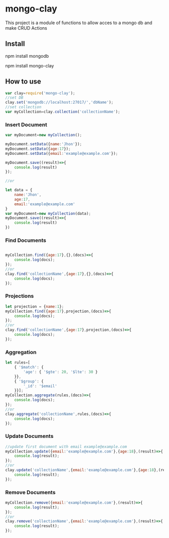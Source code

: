 # mongo-clay
This project is a  module  of functions to allow acces to a mongo db and make CRUD Actions
## Install

npm install mongodb 

npm install mongo-clay

## How to use
```javascript
var clay=require('mongo-clay');
//set DB 
clay.set('mongodb://localhost:27017/','dbName');
//set collection
var myCollection=clay.collection('collectionName');
```
	
### Insert Document
```javascript
var myDocument=new myCollection();

myDocument.setData({name:'Jhon'});
myDocument.setData({age:17});
myDocument.setData({email:'example@example.com'});

myDocument.save((result)=>{
	console.log(result)
});

//or

let data = {
	name:'Jhon',
	age:17,
	email:'example@example.com'
}
var myDocument=new myCollection(data);
myDocument.save((result)=>{
	console.log(result)
})
```

### Find Documents
```javascript

myCollection.find({age:17},{},(docs)=>{
	console.log(docs);
});
//or
clay.find('collectionName',{age:17},{},(docs)=>{
	console.log(docs);
});
```

### Projections 
```javascript
let projection = {name:1};
myCollection.find({age:17},projection,(docs)=>{
	console.log(docs);
});
//or
clay.find('collectionName',{age:17},projection,(docs)=>{
	console.log(docs);
});
```

### Aggregation
```javascript
let rules=[
	{ '$match': {
		'age': { '$gte': 20, '$lte': 30 }
	}},
	{ '$group': {
		'_id': '$email'
	}}];
myCollection.aggregate(rules,(docs)=>{
	console.log(docs);
});
//or
clay.aggregate('collectionName',rules,(docs)=>{
	console.log(docs);
});
```

### Update Documents

```javascript
//update first document with email example@example.com
myCollection.update({email:'example@example.com'},{age:18},(result)=>{
	console.log(result);
});
//or
clay.update('collectionName',{email:'example@example.com'},{age:18},(result)=>{
	console.log(result);
});
```

### Remove Documents
```javascript	
myCollection.remove({email:'example@example.com'},(result)=>{
	console.log(result);
});
//or
clay.remove('collectionName',{email:'example@example.com'},(result)=>{
	console.log(result);
});

```
